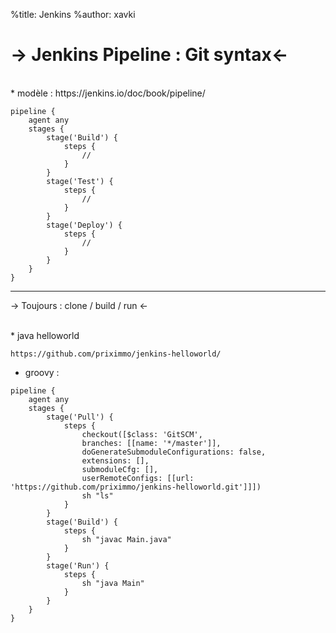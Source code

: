%title: Jenkins
%author: xavki

-> Jenkins Pipeline : Git syntax<-
========


<br>
* modèle : https://jenkins.io/doc/book/pipeline/

```
pipeline {
    agent any 
    stages {
        stage('Build') { 
            steps {
                // 
            }
        }
        stage('Test') { 
            steps {
                // 
            }
        }
        stage('Deploy') { 
            steps {
                // 
            }
        }
    }
}
```



--------------------------------------------------------------------------------------------


-> Toujours : clone / build / run <-


<br>
* java helloworld

```
https://github.com/priximmo/jenkins-helloworld/
```


* groovy :

```
pipeline {
    agent any
    stages {
        stage('Pull') {
            steps {
                checkout([$class: 'GitSCM',
                branches: [[name: '*/master']],
                doGenerateSubmoduleConfigurations: false,
                extensions: [],
                submoduleCfg: [],
                userRemoteConfigs: [[url: 'https://github.com/priximmo/jenkins-helloworld.git']]])
                sh "ls"
            }
        }
        stage('Build') {
            steps {
                sh "javac Main.java"
            }
        }
        stage('Run') {
            steps {
                sh "java Main"
            }
        }
    }
}
```
